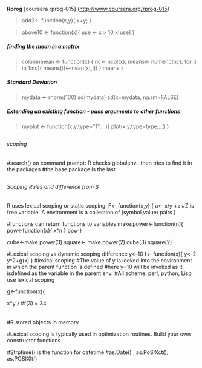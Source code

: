 **Rprog**
[coursera rprog-015] (http://www.coursera.org/rprog-015)


> add2<- function(x,y){
  x+y;
 }

> above10 <- function(x){
  use <- x > 10
  x[use] 
}

##### finding the mean in a matrix
> columnmean <- function(x)
{
  nc<- ncol(x);
  means<- numeric(nc);
  for (i in 1:nc){
    means[i]<-mean(x[,i])
  }
  means
}

##### Standard Deviation
> mydata <- rnorm(100)
sd(mydata)
sd(x=mydata, na.rm=FALSE)

##### Extending an existing function - pass arguments to other functions
> myplot <- function(x,y,type="1",...){
  plot(x,y,type=type,...)
}


## <h6>scoping
#search() on command prompt: R checks globalenv.. then tries to find it in the packages
#the base package is the last

## <h6>Scoping Rules and difference from S
R uses lexical scoping or static scoping.
F<- function(x,y)
{
  a<- x/y +z
  #Z is free variable. A environment is a collection of (symbol,value) pairs
}

#functions can return functions to variables
make.power<-function(n){
  pow<-function(x){
    x^n
  }
  pow
}

cube<-make.power(3)
square<- make.power(2)
cube(3)
square(2)

#Lexical scoping vs dynamic scoping difference
y<-10
f<- function(x){
  y<-2
  y^2+g(x)
}
#lexical scoping
#The value of y is looked into the environment in which the parent function is defined
#here y=10 will be invoked as it isdefined as the variable in the parent env. 
#All scheme, perl, python, Lisp use lexical scoping

g<-function(x){ 
  
  x*y
}
#f(3) = 34


## <h6>
#R stored objects in memory


#Lexical scoping is typically used in optimization routines. Build your own constructor functions

#Strptime() is the function for datetime
#as.Date() , as.PoSIXct(), as.POSIXlt()
